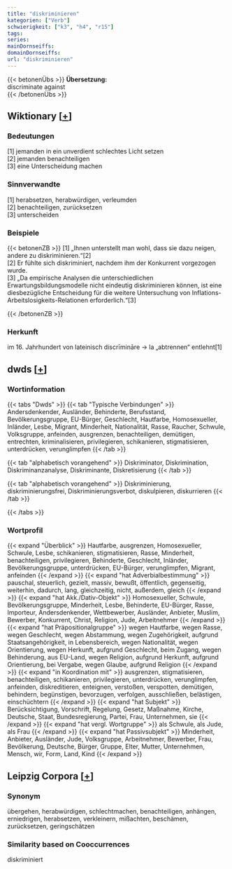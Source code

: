 ```yaml
---
title: "diskriminieren"
kategorien: ["Verb"]
schwierigkeit: ["k3", "h4", "r15"]
tags:
series:
mainDornseiffs:
domainDornseiffs:
url: "diskriminieren"
---
```


{{< betonenÜbs >}}
**Übersetzung:**  
discriminate against  
{{< /betonenÜbs >}}

## Wiktionary [[+](https://de.wiktionary.org/wiki/diskriminieren)]

### Bedeutungen
[1] jemanden in ein unverdient schlechtes Licht setzen  
[2] jemanden benachteiligen  
[3] eine Unterscheidung machen  

### Sinnverwandte
[1] herabsetzen, herabwürdigen, verleumden  
[2] benachteiligen, zurücksetzen  
[3] unterscheiden  

### Beispiele
{{< betonenZB >}}
[1] „Ihnen unterstellt man wohl, dass sie dazu neigen, andere zu diskriminieren.“[2]  
[2] Er fühlte sich diskriminiert, nachdem ihm der Konkurrent vorgezogen wurde.  
[3] „Da empirische Analysen die unterschiedlichen Erwartungsbildungsmodelle nicht eindeutig diskriminieren können, ist eine diesbezügliche Entscheidung für die weitere Untersuchung von Inflations-Arbeitslosigkeits-Relationen erforderlich.“[3]  

{{< /betonenZB >}}
### Herkunft
im 16. Jahrhundert von lateinisch discrīmināre → la „abtrennen“ entlehnt[1]  



## dwds [[+](https://www.dwds.de/wb/diskriminieren)]

### Wortinformation
{{< tabs "Dwds" >}}
{{< tab "Typische Verbindungen" >}}
Andersdenkender, Ausländer, Behinderte, Berufsstand, Bevölkerungsgruppe, EU-Bürger, Geschlecht, Hautfarbe, Homosexueller, Inländer, Lesbe, Migrant, Minderheit, Nationalität, Rasse, Raucher, Schwule, Volksgruppe, anfeinden, ausgrenzen, benachteiligen, demütigen, entrechten, kriminalisieren, privilegieren, schikanieren, stigmatisieren, unterdrücken, verunglimpfen
{{< /tab >}}

{{< tab "alphabetisch vorangehend" >}}
Diskriminator, Diskrimination, Diskriminanzanalyse, Diskriminante, Diskretisierung
{{< /tab >}}

{{< tab "alphabetisch vorangehend" >}}
Diskriminierung, diskriminierungsfrei, Diskriminierungsverbot, diskulpieren, diskurrieren
{{< /tab >}}

{{< /tabs >}}

### Wortprofil
{{< expand "Überblick" >}} Hautfarbe, ausgrenzen, Homosexueller, Schwule, Lesbe, schikanieren, stigmatisieren, Rasse, Minderheit, benachteiligen, privilegieren, Behinderte, Geschlecht, Inländer, Bevölkerungsgruppe, unterdrücken, EU-Bürger, verunglimpfen, Migrant, anfeinden {{< /expand >}}
{{< expand "hat Adverbialbestimmung" >}} pauschal, steuerlich, gezielt, massiv, bewußt, öffentlich, gegenseitig, weiterhin, dadurch, lang, gleichzeitig, nicht, außerdem, gleich {{< /expand >}}
{{< expand "hat Akk./Dativ-Objekt" >}} Homosexueller, Schwule, Bevölkerungsgruppe, Minderheit, Lesbe, Behinderte, EU-Bürger, Rasse, Importeur, Andersdenkender, Wettbewerber, Ausländer, Anbieter, Muslim, Bewerber, Konkurrent, Christ, Religion, Jude, Arbeitnehmer {{< /expand >}}
{{< expand "hat Präpositionalgruppe" >}} wegen Hautfarbe, wegen Rasse, wegen Geschlecht, wegen Abstammung, wegen Zugehörigkeit, aufgrund Staatsangehörigkeit, in Lebensbereich, wegen Nationalität, wegen Orientierung, wegen Herkunft, aufgrund Geschlecht, beim Zugang, wegen Behinderung, aus EU-Land, wegen Religion, aufgrund Herkunft, aufgrund Orientierung, bei Vergabe, wegen Glaube, aufgrund Religion {{< /expand >}}
{{< expand "in Koordination mit" >}} ausgrenzen, stigmatisieren, benachteiligen, schikanieren, privilegieren, unterdrücken, verunglimpfen, anfeinden, diskreditieren, enteignen, verstoßen, verspotten, demütigen, behindern, begünstigen, bevorzugen, verfolgen, ausschließen, belästigen, einschüchtern {{< /expand >}}
{{< expand "hat Subjekt" >}} Berücksichtigung, Vorschrift, Regelung, Gesetz, Maßnahme, Kirche, Deutsche, Staat, Bundesregierung, Partei, Frau, Unternehmen, sie {{< /expand >}}
{{< expand "hat vergl. Wortgruppe" >}} als Schwule, als Jude, als Frau {{< /expand >}}
{{< expand "hat Passivsubjekt" >}} Minderheit, Anbieter, Ausländer, Jude, Volksgruppe, Arbeitnehmer, Bewerber, Frau, Bevölkerung, Deutsche, Bürger, Gruppe, Elter, Mutter, Unternehmen, Mensch, wir, Form, Land, Kind {{< /expand >}}

## Leipzig Corpora [[+](https://corpora.uni-leipzig.de/en/res?word=diskriminieren&corpusId=deu_newscrawl-public_2018)]


### Synonym
übergehen, herabwürdigen, schlechtmachen, benachteiligen, anhängen, erniedrigen, herabsetzen, verkleinern, mißachten, beschämen, zurücksetzen, geringschätzen


### Similarity based on Cooccurrences
diskriminiert

